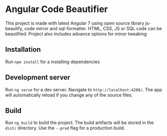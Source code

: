 # Angular Code Beautifier

This project is made with latest Angular 7 using open source library js-beautify, code mirror and sql-formatter.
HTML, CSS, JS or SQL code can be beautified. Project also includes advance options for minor tweaking

## Installation

Run `npm install` for a installing dependencies

## Development server

Run `ng serve` for a dev server. Navigate to `http://localhost:4200/`. The app will automatically reload if you change any of the source files.

## Build

Run `ng build` to build the project. The build artifacts will be stored in the `dist/` directory. Use the `--prod` flag for a production build.
